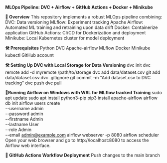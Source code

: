 ******MLOps Pipeline: DVC + Airflow + GitHub Actions + Docker + Minikube******

****🚀 Overview****
This repository implements a robust MLOps pipeline combining:
DVC: Data versioning 
MLflow: Experiment tracking
Apache Airflow: Automated ML training and retraining upon data drift
Docker: Containerize application
GitHub Actions: CI/CD for Dockerization and deployment
Minikube: Local Kubernetes cluster for model deployment

****🛠️ Prerequisites****
Python
DVC
Apache-airflow
MLflow
Docker
Minikube
kubectl
GitHub account

**🛠️ Setting Up DVC with Local Storage for Data Versioning**
dvc init
dvc remote add -d myremote /path/to/storage
dvc add data/dataset.csv
git add data/dataset.csv.dvc .gitignore
git commit -m "Add dataset.csv to DVC tracking"
dvc push
dvc pull

**🐧Running Airflow on Windows with WSL for MLflow tracked Training**
sudo apt update
sudo apt install python3-pip
pip3 install apache-airflow
airflow db init
airflow users create \
    --username admin \
    --password admin \
    --firstname Admin \
    --lastname User \
    --role Admin \
    --email admin@example.com
airflow webserver -p 8080
airflow scheduler
Open your web browser and go to http://localhost:8080 to access the Airflow web interface.

**🚀 GitHub Actions Workflow Deployment**
Push changes to the main branch
